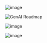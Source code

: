 ![image](https://github.com/user-attachments/assets/b3cc7f75-894a-414a-9bd1-0d059bffeb7a)

![GenAI Roadmap](https://github.com/user-attachments/assets/ac194cc9-b645-484d-952a-85f415fb7ad6)


![image](https://github.com/user-attachments/assets/656d4b48-0def-4d80-8858-b5e0a741b678)

![image](https://github.com/92kareeem/Maang_Prep/assets/110279232/7738faa7-db58-4cbb-8c4e-f122c92d7bec)











